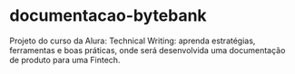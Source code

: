 # documentacao-bytebank
Projeto do curso da Alura: Technical Writing: aprenda estratégias, ferramentas e boas práticas, onde será desenvolvida uma documentação de produto para uma Fintech.
